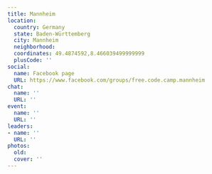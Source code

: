 ```yaml
---
title: Mannheim
location:
  country: Germany
  state: Baden-Württemberg
  city: Mannheim
  neighborhood: 
  coordinates: 49.4874592,8.466039499999999
  plusCode: ''
social:
  name: Facebook page
  URL: https://www.facebook.com/groups/free.code.camp.mannheim
chat:
  name: ''
  URL: ''
event:
  name: ''
  URL: ''
leaders:
- name: ''
  URL: ''
photos:
  old: 
  cover: ''
---
```

